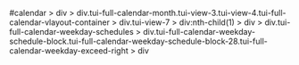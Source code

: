 #calendar > div > div.tui-full-calendar-month.tui-view-3.tui-view-4.tui-full-calendar-vlayout-container > div.tui-view-7 > div:nth-child(1) > div > div.tui-full-calendar-weekday-schedules > div.tui-full-calendar-weekday-schedule-block.tui-full-calendar-weekday-schedule-block-28.tui-full-calendar-weekday-exceed-right > div